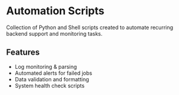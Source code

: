 # Automation Scripts

Collection of Python and Shell scripts created to automate recurring backend support and monitoring tasks.

## Features
- Log monitoring & parsing
- Automated alerts for failed jobs
- Data validation and formatting
- System health check scripts
